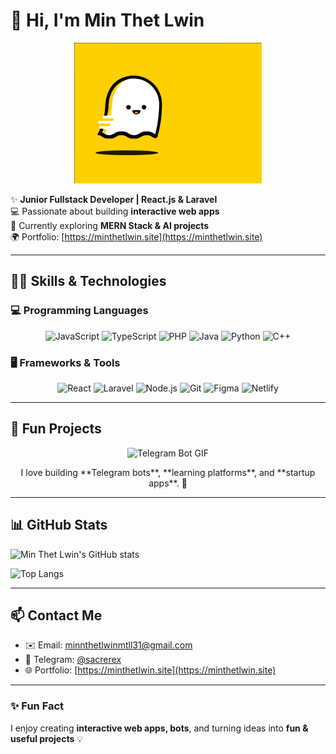 # 👋 Hi, I'm Min Thet Lwin

<p align="center">
  <img src="https://github.com/minthetlwin/minthetlwin/blob/main/e365e034938099.56e31c3cb169f.gif?raw=true" alt="Cute Coding GIF" width="300"/>
</p>

✨ **Junior Fullstack Developer | React.js & Laravel**  
💻 Passionate about building **interactive web apps**  
🌱 Currently exploring **MERN Stack & AI projects**  
🌍 Portfolio: [https://minthetlwin.site](https://minthetlwin.site)  

---

## 🐱‍💻 Skills & Technologies

### 💻 Programming Languages
<p align="center">
<img src="https://img.shields.io/badge/JavaScript-F7DF1E?style=for-the-badge&logo=javascript&logoColor=black" alt="JavaScript"/>
<img src="https://img.shields.io/badge/TypeScript-3178C6?style=for-the-badge&logo=typescript&logoColor=white" alt="TypeScript"/>
<img src="https://img.shields.io/badge/PHP-777BB4?style=for-the-badge&logo=php&logoColor=white" alt="PHP"/>
<img src="https://img.shields.io/badge/Java-ED8B00?style=for-the-badge&logo=java&logoColor=white" alt="Java"/>
<img src="https://img.shields.io/badge/Python-3776AB?style=for-the-badge&logo=python&logoColor=white" alt="Python"/>
<img src="https://img.shields.io/badge/C++-00599C?style=for-the-badge&logo=c%2B%2B&logoColor=white" alt="C++"/>
</p>

### 🖥 Frameworks & Tools
<p align="center">
<img src="https://img.shields.io/badge/React-61DAFB?style=for-the-badge&logo=react&logoColor=black" alt="React"/>
<img src="https://img.shields.io/badge/Laravel-FB503B?style=for-the-badge&logo=laravel&logoColor=white" alt="Laravel"/>
<img src="https://img.shields.io/badge/Node.js-339933?style=for-the-badge&logo=node.js&logoColor=white" alt="Node.js"/>
<img src="https://img.shields.io/badge/Git-F05032?style=for-the-badge&logo=git&logoColor=white" alt="Git"/>
<img src="https://img.shields.io/badge/Figma-F24E1E?style=for-the-badge&logo=figma&logoColor=white" alt="Figma"/>
<img src="https://img.shields.io/badge/Netlify-00C7B7?style=for-the-badge&logo=netlify&logoColor=white" alt="Netlify"/>
</p>

---

## 🤖 Fun Projects
<p align="center">
  <img src="https://media.giphy.com/media/3oEjI6SIIHBdRxXI40/giphy.gif" alt="Telegram Bot GIF" width="250"/>
</p>
<p align="center">
I love building **Telegram bots**, **learning platforms**, and **startup apps**. 🚀
</p>

---

## 📊 GitHub Stats

![Min Thet Lwin's GitHub stats](https://github-readme-stats.vercel.app/api?username=minthetlwin&show_icons=true&theme=radical&hide_border=true)

![Top Langs](https://github-readme-stats.vercel.app/api/top-langs/?username=minthetlwin&layout=compact&theme=radical&hide_border=true)

---

## 📫 Contact Me
- ✉️ Email: minnthetlwinmtll31@gmail.com  
- 💬 Telegram: [@sacrerex](https://t.me/sacrerex)  
- 🌐 Portfolio: [https://minthetlwin.site](https://minthetlwin.site)  

---

### ✨ Fun Fact
I enjoy creating **interactive web apps, bots**, and turning ideas into **fun & useful projects** 💡
